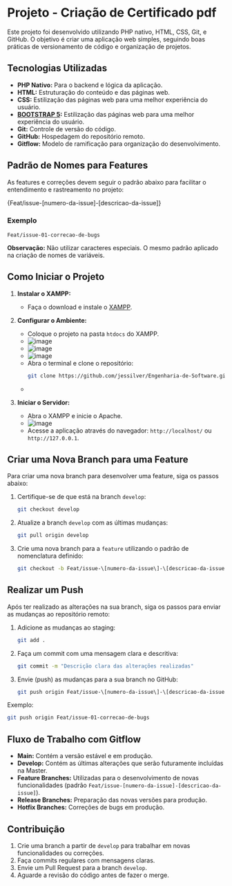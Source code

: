 ﻿# Projeto - Criação de Certificado pdf

Este projeto foi desenvolvido utilizando PHP nativo, HTML, CSS, Git, e GitHub. O objetivo é criar uma aplicação web simples, seguindo boas práticas de versionamento de código e organização de projetos.

## Tecnologias Utilizadas

- **PHP Nativo:** Para o backend e lógica da aplicação.
- **HTML:** Estruturação do conteúdo e das páginas web.
- **CSS:** Estilização das páginas web para uma melhor experiência do usuário.
- **[BOOTSTRAP 5](https://getbootstrap.com/docs/5.0/getting-started/introduction/):** Estilização das páginas web para uma melhor experiência do usuário.
- **Git:** Controle de versão do código.
- **GitHub:** Hospedagem do repositório remoto.
- **Gitflow:** Modelo de ramificação para organização do desenvolvimento.

## Padrão de Nomes para Features

As features e correções devem seguir o padrão abaixo para facilitar o entendimento e rastreamento no projeto:

{Feat/issue-[numero-da-issue]-[descricao-da-issue]}


### Exemplo

`Feat/issue-01-correcao-de-bugs`

**Observação:** Não utilizar caracteres especiais. O mesmo padrão aplicado na criação de nomes de variáveis.

## Como Iniciar o Projeto

1. **Instalar o XAMPP:**

   - Faça o download e instale o [XAMPP](https://www.apachefriends.org/index.html).

2. **Configurar o Ambiente:**

   - Coloque o projeto na pasta `htdocs` do XAMPP.
   - ![image](https://github.com/user-attachments/assets/a278414a-ecb7-4687-8fdc-4d5897c43752)
   - ![image](https://github.com/user-attachments/assets/12fb0194-72cf-4eb4-a3e5-1bd1018cd450)
   - ![image](https://github.com/user-attachments/assets/87a65c71-4bdc-4848-87bd-0ebb9f23faf9)
   - Abra o terminal e clone o repositório:
     ```bash
     git clone https://github.com/jessilver/Engenharia-de-Software.git
     ```
   - 

4. **Iniciar o Servidor:**

   - Abra o XAMPP e inicie o Apache.
   - ![image](https://github.com/user-attachments/assets/edf60fc2-57a6-4a73-9428-7c92e816ca92)
   - Acesse a aplicação através do navegador: `http://localhost/` ou `http://127.0.0.1`.

## Criar uma Nova Branch para uma Feature

Para criar uma nova branch para desenvolver uma feature, siga os passos abaixo:

1. Certifique-se de que está na branch `develop`:
   ```bash
   git checkout develop
   ```

2. Atualize a branch `develop` com as últimas mudanças:
   ```bash
   git pull origin develop
   ```

3. Crie uma nova branch para a `feature` utilizando o padrão de nomenclatura definido:
   ```bash
   git checkout -b Feat/issue-\[numero-da-issue\]-\[descricao-da-issue\]
   ```

## Realizar um Push

Após ter realizado as alterações na sua branch, siga os passos para enviar as mudanças ao repositório remoto:

1. Adicione as mudanças ao staging:
   ```bash
   git add .
   ```

2. Faça um commit com uma mensagem clara e descritiva:
   ```bash
   git commit -m "Descrição clara das alterações realizadas"
   ```

3. Envie (push) as mudanças para a sua branch no GitHub:
   ```bash
   git push origin Feat/issue-\[numero-da-issue\]-\[descricao-da-issue\]
   ```
Exemplo:
   ```bash
   git push origin Feat/issue-01-correcao-de-bugs
   ```

## Fluxo de Trabalho com Gitflow

- **Main:** Contém a versão estável e em produção.
- **Develop:** Contém as últimas alterações que serão futuramente incluídas na Master.
- **Feature Branches:** Utilizadas para o desenvolvimento de novas funcionalidades (padrão `Feat/issue-[numero-da-issue]-[descricao-da-issue]`).
- **Release Branches:** Preparação das novas versões para produção.
- **Hotfix Branches:** Correções de bugs em produção.

## Contribuição

1. Crie uma branch a partir de `develop` para trabalhar em novas funcionalidades ou correções.
2. Faça commits regulares com mensagens claras.
3. Envie um Pull Request para a branch `develop`.
4. Aguarde a revisão do código antes de fazer o merge.
